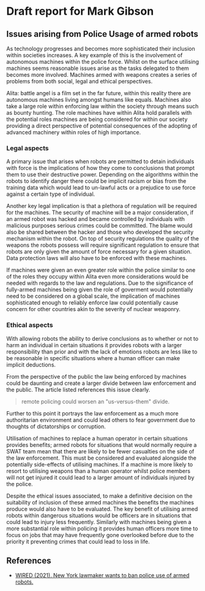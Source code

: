 # Draft report for Mark Gibson

## Issues arising from Police Usage of armed robots

As technology progresses and becomes more sophisticated their inclusion within societies increases. A key example of this is the involvement of autonomous machines within the police force. Whilst on the surface utilising machines seems reasonable issues arise as the tasks delegated to them becomes more involved. Machines armed with weapons creates a series of problems from both social, legal and ethical perspectives.

Alita: battle angel is a film set in the far future, within this reality there are autonomous machines living amongst humans like equals. Machines also take a large role within enforcing law within the society through means such as bounty hunting. The role machines have within Alita hold parallels with the potential roles machines are being considered for within our society providing a direct perspective of potential consequences of the adopting of advanced machinery within roles of high importance.

### Legal aspects

A primary issue that arises when robots are permitted to detain individuals with force is the implications of how they come to conclusions that prompt them to use their destructive power. Depending on the algorithms within the robots to identify danger there could be implicit racism or bias from the training data which would lead to un-lawful acts or a prejudice to use force against a certain type of individual.

Another key legal implication is that a plethora of regulation will be required for the machines. The security of machine will be a major consideration, if an armed robot was hacked and became controlled by individuals with malicious purposes serious crimes could be committed. The blame would also be shared between the hacker and those who developed the security mechanism within the robot. On top of security regulations the quality of the weapons the robots possess will require significant regulation to ensure that robots are only given the amount of force necessary for a given situation. Data protection laws will also have to be enforced with these machines.

If machines were given an even greater role within the police similar to one of the roles they occupy within Alita even more considerations would be needed with regards to the law and regulations. Due to the significance of fully-armed machines being given the role of goverment would potentially need to be considered on a global scale, the implication of machines sophisticated enough to reliably enforce law could potentially cause concern for other countries akin to the severity of nuclear weaponry.

### Ethical aspects

With allowing robots the ability to derive conclusions as to whether or not to harm an individual in certain situations it provides robots with a larger responsibility than prior and with the lack of emotions robots are less like to be reasonable in specific situations where a human officer can make implicit deductions.

From the perspective of the public the law being enforced by machines could be daunting and create a larger divide between law enforcement and the public.
The article listed references this issue clearly.
> remote policing could worsen an "us-versus-them" divide.

Further to this point it portrays the law enforcement as a much more authoritarian environment and could lead others to fear government due to thoughts of dictatorships or corruption.

Utilisation of machines to replace a human operator in certain situations provides benefits; armed robots for situations that would normally require a SWAT team mean that there are likely to be fewer casualties on the side of the law enforcement. This must be considered and evaluated alongside the potentially side-effects of utilising machines. If a machine is more likely to resort to utilising weapons than a human operator whilst police members will not get injured it could lead to a larger amount of individuals injured by the police.

Despite the ethical issues associated, to make a definitive decision on the suitability of inclusion of these armed machines the benefits the machines produce would also have to be evaluated. The key benefit of utilising armed robots within dangerous situations would be officers are in situations that could lead to injury less frequently. Similarly with machines being given a more substantial role within policing it provides human officers more time to focus on jobs that may have frequently gone overlooked before due to the priority it preventing crimes that could lead to loss in life. 

## References

* [WIRED (2021). New York lawmaker wants to ban police use of armed robots.](https://arstechnica.com/tech-policy/2021/03/new-york-lawmaker-wants-to-ban-police-use-of-armed-robots/, "Ban of Police using robots")‌
